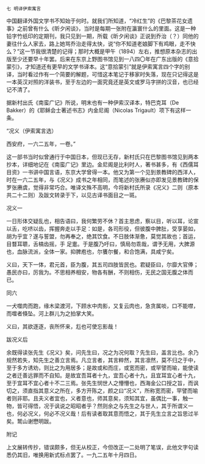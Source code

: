     七 明译伊索寓言 

   中国翻译外国文学书不知始于何时。就我们所知道，“冷红生”的《巴黎茶花女遗事》之前曾有什么《昕夕闲谈》，当时是每期一张附在瀛寰什么的里面。这是一种铅字竹纸印的定期刊，我只见到一期，所载《昕夕闲谈》正说到乔治（？）同他的妻往什么人家去，路上她骂乔治走得太快，说“你不知道老娘脚下有鸡眼，走不快么？”这一节我很清楚的记得；那时大概是甲午（1894）左右，推想原本杂志的出版至少还要早十年罢。后来在东京上野图书馆见到一八四〇年在广东出版的《意拾蒙引》，才知道还有更早的文学书译本。这“意拾蒙引”就是伊索寓言四个字的别译，当时看过作有一个简要的解题，可惜这本笔记于移家时失落，现在只记得这是一本英汉对照的洋装书，至于左边的一面究竟还是英文或罗马字拼的汉音，也已经记不清了。

   据新村出氏《南蛮广记》所说，明末也有一种伊索汉译本，特巴克耳（De Bakker）的《耶稣会士著述书志》内金尼阁（Nicolas Trigault）项下有这样一条。

   “况义（伊索寓言选）

   西安府，一六二五年，一卷。”

   这一部书当时似曾通行于中国日本，但现已无存，新村氏只在巴黎图书馆见到两本抄本，详细地记在《南蛮广记》里边。金尼阁是比利时人，著书甚多，有《西儒耳目资》一书讲中国言语，东京大学曾得一本。他又为第一个见到景教碑的西洋人，时在一六二五年，与《况义》成书之年相同，而笔述的张赓似亦即发见景教碑的保罗张赓虞，觉得非常巧合。唯译文殊不高明，今将新村氏所录《况义》二则（原本共二十二则）及跋文转录于下，以见古译书面目之一斑。

   况义一

   一日形体交疑乱也，相告语曰，我何繁劳不休？首主思虑，察以目，听以耳，论宣以舌，吃哜以齿，挥握奔走以手足：如是，各司形役，但彼腹中脾肚，受享晏如，胡为乎宜？遂与誓盟，勿再奉之，绝其饮食。不日肢体渐惫，莫觉其故也；首运，目瞀耳聩，舌槁齿摇，手 足疐。于是腹乃吁曰，慎局勿乖哉，谓予无用，大脾源也，血脉流派，全体一家。抑脾庖也，尔饔尔餐，和合饱满，具咸宁矣。

   义曰，天下一体，君元首，臣为腹，其五司四肢皆民也。君疑臣曰，尔靡大官俸；愚民亦曰，厉我为。不思相养相安，物各有酬，不则相伤，无民之国无腹之体而已。

   同六

   一犬噬肉而跑，缘木梁渡河，下顾水中肉影，又复云肉也，急贪属啖，口不能噤，而噬者倏坠。河上群儿为之拍掌大笑。

   义曰，其欲逐逐，丧所怀来，尨也可使忘影哉！

   跋况义后

   余既得读张先生《况义》矣，问先生曰，况之为况何取？先生曰，盖言比也。余乃规然若失，知先生之善立言焉。凡立言者，其言粹然，其言凛然，莫不归之于中，至于多方诱劝，则比之为用居多；是故或和而庄，或宽而密，或罕譬而喻，能使读之者迁善远罪而不自知。是故宜吾耳者十九，宜吾心者十九，且宜耳宜心者十九，至于宜耳不宜心者十不二三焉。张先生悯世人之懵懵也，西海金公口授之旨，而讽切之，须直指其意义之所在，多方开陈之，颜之曰“况义”，所称宽而密，罕譬而喻者则非耶。且夫义者宜也，义者意也，师其意矣，须知其宜，虽偶比一事，触一物，皆可得悟，况于讽说之昭昭者乎？然则余之与先生之与世人，其于所谓义一也，何必况义，何必不况义哉！后有读者取其意而悟之，其于先生立言之旨思过半矣。鹫山谢懋明跋。

   附记

   上文展转传抄，错误颇多，但无从校正，今但改正一二处明了笔误，此他文字句读悉仍其旧，唯换用新式标点罢了。一九二五年十月四日。

